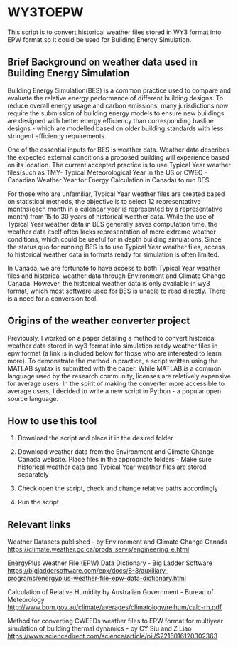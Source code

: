 # WY3TOEPW
This script is to convert historical weather files stored in WY3 format into EPW format so it could be used for Building Energy Simulation. 

## Brief Background on weather data used in Building Energy Simulation
Building Energy Simulation(BES) is a common practice used to compare and evaluate the relative energy performance of different building designs. To reduce overall energy usage and carbon emissions, many jurisdictions now require the submission of building energy models to ensure new buildings are designed with better energy efficiency than corresponding basline designs - which are modelled based on older building standards with less stringent efficiency requirements. 

One of the essential inputs for BES is weather data. Weather data describes the expected external conditions a proposed building will experience based on its location. The current accepted practice is to use Typical Year weather files(such as TMY- Typical Meteorological Year in the US or CWEC - Canadian Weather Year for Energy Calculation in Canada) to run BES. 

For those who are unfamiliar, Typical Year weather files are created based on statistical methods, the objective is to select 12 representatitve months(each month in a calendar year is represented by a representative month) from 15 to 30 years of historical weather data. While the use of Typical Year weather data in BES generally saves computation time, the weather data itself often lacks representation of more extreme weather conditions, which could be useful for in depth building simulations. Since the status quo for running BES is to use Typical Year weather files, access to historical weather data in formats ready for simulation is often limited. 

In Canada, we are fortunate to have access to both Typical Year weather files and historical weather data through Environment and Climate Change Canada. However, the historical weather data is only available in wy3 format, which most software used for BES is unable to read directly. There is a need for a conversion tool. 

## Origins of the weather converter project
Previously, I worked on a paper detailing a method to convert historical weather data stored in wy3 format into simulation ready weather files in epw format (a link is included below for those who are interested to learn more). To demonstrate the method in practice, a script written using the MATLAB syntax is submitted with the paper. While MATLAB is a common language used by the research community, licenses are relatively expensive for average users. In the spirit of making the converter more accessible to average users, I decided to write a new script in Python - a popular open source language.  

## How to use this tool
1. Download the script and place it in the desired folder

2. Download weather data from the Environment and Climate Change Canada website. Place files in the appropriate folders - Make sure historical weather data and Typical Year weather files are stored separately

3. Check open the script, check and change relative paths accordingly 

4. Run the script

## Relevant links
Weather Datasets published - by Environment and Climate Change Canada
https://climate.weather.gc.ca/prods_servs/engineering_e.html

EnergyPlus Weather File (EPW) Data Dictionary - Big Ladder Software
https://bigladdersoftware.com/epx/docs/8-3/auxiliary-programs/energyplus-weather-file-epw-data-dictionary.html

Calculation of Relative Humidity by Australian Government - Bureau of Meteorology
http://www.bom.gov.au/climate/averages/climatology/relhum/calc-rh.pdf

Method for converting CWEEDs weather files to EPW format for multiyear simulation of building thermal dynamics - by CY Siu and Z Liao
https://www.sciencedirect.com/science/article/pii/S2215016120302363
